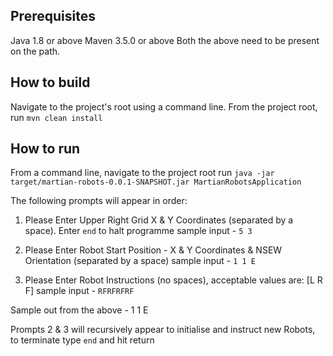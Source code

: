 Prerequisites
-------------
Java 1.8 or above
Maven 3.5.0 or above
Both the above need to be present on the path.

How to build
------------
Navigate to the project's root using a command line.
From the project root, run `mvn clean install`

How to run
------------
From a command line,  navigate to the project root
run `java -jar target/martian-robots-0.0.1-SNAPSHOT.jar MartianRobotsApplication`

The following prompts will appear in order:

1) Please Enter Upper Right Grid X & Y Coordinates (separated by a space).  Enter `end` to halt programme
sample input - `5 3`

2) Please Enter Robot Start Position - X & Y Coordinates & NSEW Orientation (separated by a space)
sample input -  `1 1 E`

3) Please Enter Robot Instructions (no spaces),  acceptable values are: [L R F]
sample input - 	`RFRFRFRF`

Sample out from the above - 1 1 E

Prompts 2 & 3 will recursively appear to initialise and instruct new Robots,  to terminate type `end` and hit return
